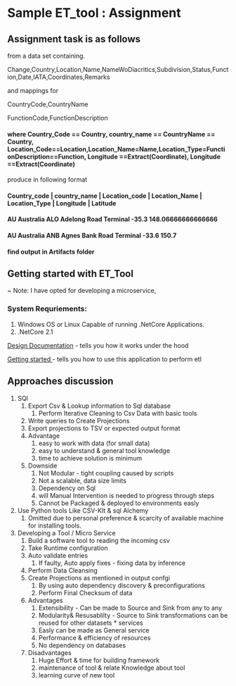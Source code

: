 # Sample ET_tool : Assignment

## Assignment task is as follows
 
from a data set containing.

Change,Country,Location,Name,NameWoDiacritics,Subdivision,Status,Function,Date,IATA,Coordinates,Remarks

and mappings for

CountryCode,CountryName

FunctionCode,FunctionDescription

#### where Country_Code == Country, country_name == CountryName == Country, Location_Code==Location,Location_Name=Name,Location_Type=FunctionDescription==Function, Longitude ==Extract(Coordinate), Longitude ==Extract(Coordinate)

produce in following format

#### Country_code | country_name | Location_code | Location_Name | Location_Type | Longitude | Latitude

#### AU Australia ALO Adelong Road Terminal -35.3 148.06666666666666
#### AU Australia ANB Agnes Bank Road Terminal -33.6 150.7

#### find output in Artifacts folder

## Getting started with ET_Tool

~ Note: I have opted for developing a microservice, 

### System Requriements: 

1. Windows OS or Linux Capable of running .NetCore Applications.
2. .NetCore 2.1


[Design Documentation](https://github.com/jazeem-azeez/ET_Tool/blob/master/Doc/DesignDoc.md) - tells you how it works under the hood

[Getting started ](https://github.com/jazeem-azeez/ET_Tool/blob/master/Doc/HowTo.md) - tells you how to use this application to perform etl



## Approaches discussion
1. SQl 
   1. Export Csv & Lookup information to Sql database 
      1. Perform Iterative Cleaning to Csv Data with basic tools
   2. Write queries to Create Projections 
   3. Export projections to TSV or expected output format
   4. Advantage 
      1. easy to work with data (for small data)
      2. easy to understand & general tool knowledge 
      3. time to achieve solution is minimum
   5. Downside 
      1. Not Modular - tight coupling caused by scripts
      2. Not a scalable, data size limits 
      3. Dependency on Sql 
      4. will Manual Intervention is needed to progress through steps
      5. Cannot be Packaged & deployed to environments easly
2. Use Python tools Like CSV-KIt & sql Alchemy
   1. Omitted due to personal preference & scarcity of available machine for installing tools.
3. Developing a Tool / Micro Service 
   1. Build a software tool to reading the incoming csv
   2. Take Runtime configuration
   3. Auto validate entries
      1. If faulty, Auto apply fixes - fixing data by inference
   4. Perform Data Cleansing
   5. Create Projections as mentioned in output confgi
      1. By using auto dependency discovery & preconfigurations
      2. Perform Final Checksum of data
   6. Advantages
      1. Extensibility - Can be made to Source and Sink from any to any 
      2. Modularity& Resusablilty - Source to Sink transformations can be reused for other datasets * services 
      3. Easly can be made as General service
      4. Performance & efficiency of resources
      5. No dependency on databases
   7. Disadvantages
      1. Huge Effort & time for building framework
      2. maintenance of tool & relate Knowledge about tool
      3. learning curve of new tool
